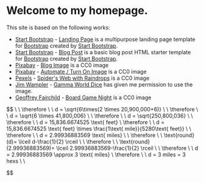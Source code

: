 # Welcome to my homepage.  

This site is based on the following works:
* [Start Bootstrap](http://startbootstrap.com/) - [Landing Page](http://startbootstrap.com/template-overviews/landing-page/) is a multipurpose landing page template for [Bootstrap](http://getbootstrap.com/) created by [Start Bootstrap](http://startbootstrap.com/).
* [Start Bootstrap](http://startbootstrap.com/) - [Blog Post](https://startbootstrap.com/template-overviews/blog-post/) is a basic blog post HTML starter template for [Bootstrap](http://getbootstrap.com/) created by [Start Bootstrap](http://startbootstrap.com/).
* [Pixabay](https://pixabay.com) - [Blog Image](https://pixabay.com/en/blog-internet-web-technology-media-2355684/) is a CC0 image 
* [Pixabay](https://pixabay.com) - [Automate / Turn On Image](https://pixabay.com/en/turn-on-turn-off-industry-energy-2917047/) is a CC0 image 
* [Pexels](https://pexels.com) - [Spider's Web with Raindrops](https://www.pexels.com/photo/cobweb-spider-s-web-raindrops-8484/) is a CC0 image 
* [Jim Wampler](https://www.facebook.com/mudpuppycomics) - [Gamma World Dice](https://www.facebook.com/photo.php?fbid=10208217335349671&set=a.1007311561655.974.1790912702&type=3&theater) has given me permission to use the image. 
* [Geoffrey Fairchild](https://www.flickr.com/photos/gcfairch/) - [Board Game Night](https://www.flickr.com/photos/gcfairch/4421257399/in/photolist-7Kb6Us-7wwKqo-7JG6MR) is a CC0 image  



$$
\\
\\
\therefore
\\
\\
d = \sqrt{6\times(2 \times 20,900,000+6)}
\\
\\
\therefore
\\
\\
d = \sqrt{6 \times 41,800,006}
\\
\\
\therefore
\\
\\
d = \sqrt{250,800,036}
\\
\\
\therefore
\\
\\
d = 15,836.6674525 \text{ feet}
\\
\therefore
\\
\\
d = 15,836.6674525 \text{ feet} \times \frac{1\text{ mile}}{5280\text{ feet}}
\\
\\
\therefore
\\
\\
d = 2.99936883569 \text{ miles} 
\\
\\
\therefore
\\
\\
\text{round}(d)= \lceil d-\frac{1}{2} \rceil
\\
\\
\therefore
\\
\\
\text{round}(2.99936883569)= \lceil 2.99936883569-\frac{1}{2} \rceil
\\
\\
\therefore
\\
\\
d = 2.99936883569  \approx 3 \text{ miles} 
\\
\therefore
\\
\\
d = 3 miles = 3 hexs 
\\
\\



$$
